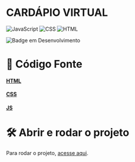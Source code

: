 <h1>CARDÁPIO VIRTUAL</h1>

![JavaScript](https://img.shields.io/badge/JavaScript-ES6-yellow) ![CSS](https://img.shields.io/badge/CSS3-blue) ![HTML](https://img.shields.io/badge/HTML5-orange)

![Badge em Desenvolvimento](http://img.shields.io/static/v1?label=STATUS&message=EM%20DESENVOLVIMENTO&color=GREEN&style=for-the-badge)


# 📁 Código Fonte

#### [HTML](https://github.com/guisacilotto/VirtualMenu/blob/main/index.html) 

#### [CSS](https://github.com/guisacilotto/VirtualMenu/blob/main/styles.css) 

#### [JS](https://github.com/guisacilotto/VirtualMenu/blob/main/script.js)


# 🛠️ Abrir e rodar o projeto

Para rodar o projeto, [acesse aqui](https://creative-sunshine-9c1597.netlify.app).
